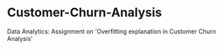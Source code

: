 # Customer-Churn-Analysis
Data Analytics: Assignment on 'Overfitting explanation in Customer Churn Analysis'
